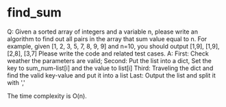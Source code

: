 # find_sum
Q:
Given a sorted array of integers and a variable n, please write an algorithm to find out all
pairs in the array that sum value equal to n. For example,
given [1, 2, 3, 5, 7, 8, 9, 9] and n=10,
you should output [1,9], [1,9], [2,8], [3,7]
Please write the code and related test cases.
A:
First: Check weather the parameters are valid;
Second: Put the list into a dict, Set the key to sum_num-list[i] and the value to list[i]
Third: Traveling the dict and find the valid key-value and put it into a list
Last: Output the list and split it with ','

The time complexity is O(n).
